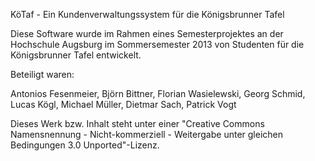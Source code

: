 KöTaf - Ein Kundenverwaltungssystem für die Königsbrunner Tafel

Diese Software wurde im Rahmen eines Semesterprojektes an der Hochschule Augsburg im Sommersemester 2013 von Studenten für die Königsbrunner Tafel entwickelt.

Beteiligt waren:

Antonios Fesenmeier, 
Björn Bittner, 
Florian Wasielewski, 
Georg Schmid, 
Lucas Kögl, 
Michael Müller, 
Dietmar Sach, 
Patrick Vogt

Dieses Werk bzw. Inhalt steht unter einer "Creative Commons Namensnennung - Nicht-kommerziell - Weitergabe unter gleichen Bedingungen 3.0 Unported"-Lizenz.
